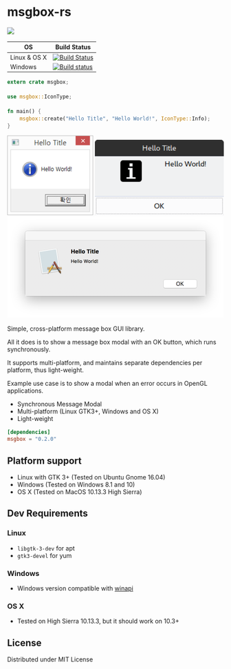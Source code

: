 # msgbox-rs

[![](https://meritbadge.herokuapp.com/msgbox)](https://crates.io/crates/msgbox)

| OS | Build Status |
| -- | ----- |
| Linux & OS X | [![Build Status](https://travis-ci.org/bekker/msgbox-rs.svg?branch=master)](https://travis-ci.org/bekker/msgbox-rs) |
| Windows | [![Build status](https://ci.appveyor.com/api/projects/status/mtqq6smkg9lrteoc?svg=true)](https://ci.appveyor.com/project/bekker/msgbox-rs) |


```rust
extern crate msgbox;

use msgbox::IconType;

fn main() {
    msgbox::create("Hello Title", "Hello World!", IconType::Info);
}
```

<img src="examples/hello_world_windows.png" width="200px">

<img src="examples/hello_world_linux.png" width="300px">

<img src="examples/hello_world_macos.png" width="600px">

Simple, cross-platform message box GUI library.

All it does is to show a message box modal with an OK button, which runs synchronously.

It supports multi-platform, and maintains separate dependencies per platform, thus light-weight.

Example use case is to show a modal when an error occurs in OpenGL applications.

 - Synchronous Message Modal
 - Multi-platform (Linux GTK3+, Windows and OS X)
 - Light-weight

```toml
[dependencies]
msgbox = "0.2.0"
```

## Platform support
* Linux with GTK 3+ (Tested on Ubuntu Gnome 16.04)
* Windows (Tested on Windows 8.1 and 10)
* OS X (Tested on MacOS 10.13.3 High Sierra)

## Dev Requirements

### Linux
* `libgtk-3-dev` for apt
* `gtk3-devel` for yum

### Windows
* Windows version compatible with [winapi](https://github.com/retep998/winapi-rs)

### OS X
* Tested on High Sierra 10.13.3, but it should work on 10.3+

## License
Distributed under MIT License
